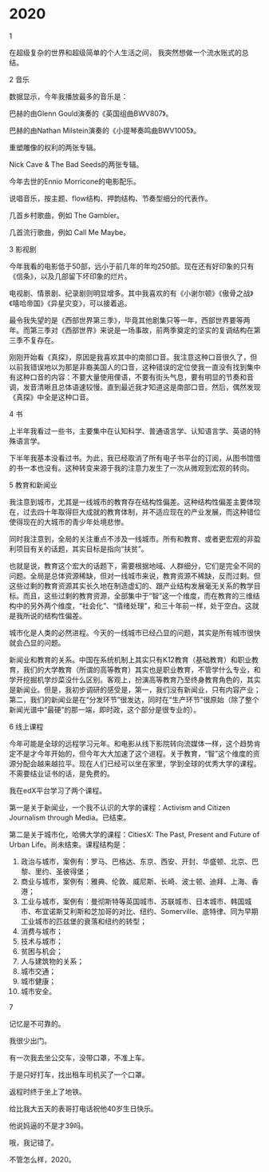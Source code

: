# 2020

1

在超级复杂的世界和超级简单的个人生活之间， 我突然想做一个流水账式的总结。

2 音乐

数据显示，今年我播放最多的音乐是：

巴赫的由Glenn Gould演奏的《英国组曲BWV807》。

巴赫的由Nathan Milstein演奏的《小提琴奏鸣曲BWV1005》。

重塑雕像的权利的两张专辑。

Nick Cave & The Bad Seeds的两张专辑。

今年去世的Ennio Morricone的电影配乐。

说唱音乐，按主题、flow结构、押韵结构、节奏型细分的代表作。

几首乡村歌曲，例如 The Gambler。

几首流行歌曲，例如 Call Me Maybe。

3 影视剧

今年我看的电影低于50部，远小于前几年的年均250部。现在还有好印象的只有《信条》，以及几部留下坏印象的烂片。

电视剧、情景剧、纪录剧则明显增多。其中我喜欢的有《小谢尔顿》《傲骨之战》《嘻哈帝国》《异星灾变》，可以接着追。

最令我失望的是《西部世界第三季》，毕竟其他剧集只等一年，西部世界要等两年。而第三季对《西部世界》来说是一场事故，前两季奠定的坚实的复调结构在第三季不复存在。

刚刚开始看《真探》，原因是我喜欢其中的南部口音。我注意这种口音很久了，但以前我错误地以为那是非裔美国人的口音，这种错误的定位使我一直没有找到集中有这种口音的内容：不要大量使用俚语，不要有街头气息，要有明显的节奏和音调，发音清晰且总体语速较慢。直到最近我才知道这是南部口音。然后，偶然发现《真探》中全是这种口音。

4 书

上半年我看过一些书，主要集中在认知科学、普通语言学、认知语言学、英语的特殊语言学。

下半年我基本没看过书。为此，我已经取消了所有电子书平台的订阅，从图书馆借的书一本也没有。这种转变来源于我的注意力发生了一次从微观到宏观的转向。

5 教育和新闻业

我注意到城市，尤其是一线城市的教育存在结构性偏差。这种结构性偏差主要体现在，过去四十年取得巨大成就的教育体制，并不适应现在的产业发展，而这种错位使得现在的大城市的青少年处境悲惨。

同时我注意到，全局的关注重点不涉及一线城市。所有和教育、或者更宏观的非盈利项目有关的话题，其实目标是指向“扶贫”。

也就是说，教育这个宏大的话题下，需要根据地域、人群细分，它们是完全不同的问题。全局是总体资源稀缺，但对一线城市来说，教育资源不稀缺，反而过剩。但这些过剩的教育资源其实长久地在制造虚幻的、跟产业结构发展毫无关系的教学目标。而且，这些过剩的教育资源，全部集中于“智”这一个维度，而在教育的三维结构中的另外两个维度，“社会化”、“情绪处理”，和三十年前一样，处于空白。这就是我所说的结构性偏差。

城市化是人类的必然进程。今天的一线城市已经凸显的问题，其实是所有城市很快就会凸显的问题。

新闻业和教育的关系。中国在系统机制上其实只有K12教育（基础教育）和职业教育，我们的大学教育（所谓的高等教育）其实也是职业教育，不管学什么专业，和学开挖掘机学炒菜没什么区别。客观上，扮演高等教育乃至终身教育角色的，其实是新闻业。但是，我初步调研的感受是，第一，我们没有新闻业，只有内容产业；第二，我们的新闻业是在“分发环节”很发达，同时在“生产环节”很原始（除了整个新闻光谱中“最硬”的那一端，即时政，这个部分是很专业的）。

6 线上课程

今年可能是全球的远程学习元年。和电影从线下影院转向流媒体一样，这个趋势肯定不是才今年开始的，但今年大大加速了这个进程。关于教育，“智”这个维度的资源分配会越来越拉平。现在人们已经可以坐在家里，学到全球的优秀大学的课程。不需要结业证书的话，是免费的。

我在edX平台学习了两个课程。

第一是关于新闻业，一个我不认识的大学的课程：Activism and Citizen Journalism through Media。已结束。

第二是关于城市化，哈佛大学的课程：CitiesX: The Past, Present and Future of Urban Life。尚未结束。课程结构是：

1. 政治与城市，案例有：罗马、巴格达、东京、西安、开封、华盛顿、北京、巴黎、里约、圣彼得堡；
2. 商业与城市，案例有：雅典、伦敦、威尼斯、长崎、波士顿、迪拜、上海、香港；
3. 工业与城市，案例有：曼彻斯特等英国城市、苏联城市、日本城市、韩国城市、布宜诺斯艾利斯和芝加哥的对比、纽约、Somerville、底特律、同为早期工业城市的匹兹堡的衰落和纽约的转型；
4. 消费与城市；
5. 技术与城市；
6. 贫困与机会；
7. 人与建筑物的关系；
8. 城市交通；
9. 城市健康；
10. 城市安全。

7 

记忆是不可靠的。

我很少出门。

有一次我去坐公交车，没带口罩，不准上车。

于是只好打车，找出租车司机买了一个口罩。

返程时终于坐上了地铁。

给比我大五天的表哥打电话祝他40岁生日快乐。

他说妈逼的不是才39吗。

哦，我记错了。

不管怎么样，2020。

